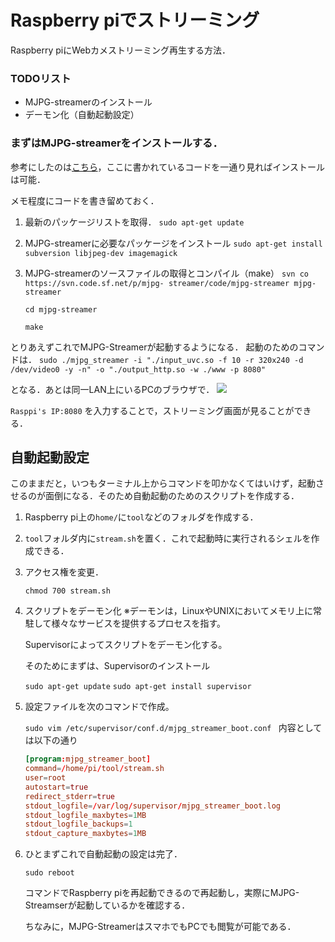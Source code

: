 # Raspberry piでストリーミング

Raspberry piにWebカメストリーミング再生する方法．

### TODOリスト

- MJPG-streamerのインストール
- デーモン化（自動起動設定）

### まずはMJPG-streamerをインストールする．

参考にしたのは[こちら](http://www.hiramine.com/physicalcomputing/raspberrypi3/webcamstreaming.html)，ここに書かれているコードを一通り見ればインストールは可能．

メモ程度にコードを書き留めておく．

1. 最新のパッケージリストを取得．
	`sudo apt-get update`

2. MJPG-streamerに必要なパッケージをインストール
	`sudo apt-get install subversion libjpeg-dev imagemagick`

3. MJPG-streamerのソースファイルの取得とコンパイル（make）
	`svn co https://svn.code.sf.net/p/mjpg- streamer/code/mjpg-streamer mjpg-streamer`

	`cd mjpg-streamer`
	
	`make`
	
とりあえずこれでMJPG-Streamerが起動するようになる．
起動のためのコマンドは．
`sudo ./mjpg_streamer -i "./input_uvc.so -f 10 -r 320x240 -d /dev/video0 -y -n" -o "./output_http.so -w ./www -p 8080"`

となる．あとは同一LAN上にいるPCのブラウザで．
![](https://i.imgur.com/YnARTL1.png)

`Rasppi's IP:8080`
を入力することで，ストリーミング画面が見ることができる．

## 自動起動設定

このままだと，いつもターミナル上からコマンドを叩かなくてはいけず，起動させるのが面倒になる．そのため自動起動のためのスクリプトを作成する．

1. Raspberry pi上の`home/`に`tool`などのフォルダを作成する．

2. `tool`フォルダ内に`stream.sh`を置く．これで起動時に実行されるシェルを作成できる．


3. アクセス権を変更．

	`chmod 700 stream.sh`

4. スクリプトをデーモン化
	※デーモンは，LinuxやUNIXにおいてメモリ上に常駐して様々なサービスを提供するプロセスを指す。
	
	Supervisorによってスクリプトをデーモン化する。

	そのためにまずは、Supervisorのインストール


	`sudo apt-get update`
	`sudo apt-get install supervisor`

5. 設定ファイルを次のコマンドで作成。

	`sudo vim /etc/supervisor/conf.d/mjpg_streamer_boot.conf
`
	内容としては以下の通り
	```mjpg_streamer_boot.conf
	[program:mjpg_streamer_boot]
	command=/home/pi/tool/stream.sh
	user=root
	autostart=true
	redirect_stderr=true
	stdout_logfile=/var/log/supervisor/mjpg_streamer_boot.log
	stdout_logfile_maxbytes=1MB
	stdout_logfile_backups=1
	stdout_capture_maxbytes=1MB
	```
	
6. ひとまずこれで自動起動の設定は完了．
	
	`sudo reboot`

	コマンドでRaspberry piを再起動できるので再起動し，実際にMJPG-Streamserが起動しているかを確認する．
	
	ちなみに，MJPG-StreamerはスマホでもPCでも閲覧が可能である．
